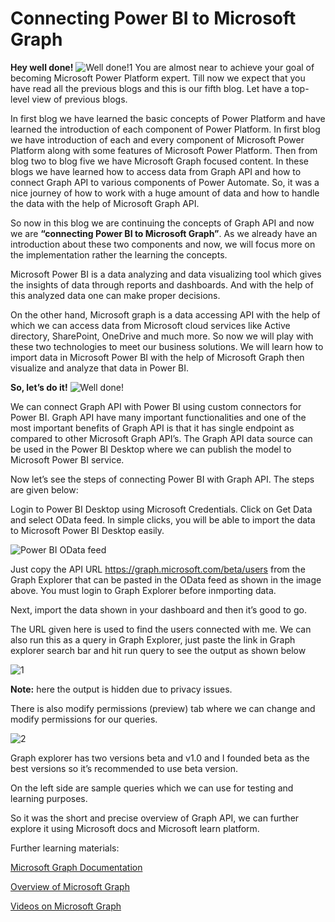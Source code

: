 # Connecting Power BI to Microsoft Graph 
**Hey well done!**
![Well done!1](https://user-images.githubusercontent.com/64436573/173185282-79710678-f10d-44c2-9a5e-bf3248b0c161.png)
 You are almost near to achieve your goal of becoming Microsoft Power Platform expert. Till now we expect that you have read all the previous blogs and this is our fifth blog. Let have a top-level view of previous blogs.
 
In first blog we have learned the basic concepts of Power Platform and have learned the introduction of each component of Power Platform. In first blog we have introduction of each and every component of Microsoft Power Platform along with some features of Microsoft Power Platform. Then from blog two to blog five we have Microsoft Graph focused content. In these blogs we have learned how to access data from Graph API and how to connect Graph API to various components of Power Automate. So, it was a nice journey of how to work with a huge amount of data and how to handle the data with the help of Microsoft Graph API.

So now in this blog we are continuing the concepts of Graph API and now we are **“connecting Power BI to Microsoft Graph”**. As we already have an introduction about these two components and now, we will focus more on the implementation rather the learning the concepts.

Microsoft Power BI is a data analyzing and data visualizing tool which gives the insights of data through reports and dashboards. And with the help of this analyzed data one can make proper decisions.

On the other hand, Microsoft graph is a data accessing API with the help of which we can access data from Microsoft cloud services like Active directory, SharePoint, OneDrive and much more. So now we will play with these two technologies to meet our business solutions. We will learn how to import data in Microsoft Power BI with the help of Microsoft Graph then visualize and analyze that data in Power BI. 

**So, let’s do it!**
![Well done!](https://user-images.githubusercontent.com/64436573/173185740-ac43f443-5016-4d4e-b6b3-d1df81e5f6c5.png)

We can connect Graph API with Power BI using custom connectors for Power BI. Graph API have many important functionalities and one of the most important benefits of Graph API is that it has single endpoint as compared to other Microsoft Graph API’s. The Graph API data source can be used in the Power BI Desktop where we can publish the model to Microsoft Power BI service.

Now let’s see the steps of connecting Power BI with Graph API. The steps are given below:

Login to Power BI Desktop using Microsoft Credentials. Click on Get Data and select OData feed. In simple clicks, you will be able to import the data to Microsoft Power BI Desktop easily. 

![Power BI OData feed](https://user-images.githubusercontent.com/64436573/173185896-8474c764-5fbd-4a0d-a56f-7144cdd9fa06.png)

Just copy the API URL https://graph.microsoft.com/beta/users from the Graph Explorer that can be pasted in the OData feed as shown in the image above. You must login to Graph Explorer before inmporting data.

Next, import the data shown in your dashboard and then it’s good to go.

The URL given here is used to find the users connected with me. We can also run this as a query in Graph Explorer, just paste the link in Graph explorer search bar and hit run query to see the output as shown below

![1](https://user-images.githubusercontent.com/64436573/173186007-02af2e07-52ea-4817-9b24-4fade530b4ce.png)

**Note:** here the output is hidden due to privacy issues.

There is also modify permissions (preview) tab where we can change and modify permissions for our queries.

![2](https://user-images.githubusercontent.com/64436573/173186067-3606bab9-2362-4e5b-90f8-e6f2b9668a08.png)

Graph explorer has two versions beta and v1.0 and I founded beta as the best versions so it’s recommended to use beta version.

On the left side are sample queries which we can use for testing and learning purposes.

So it was the short and precise overview of Graph API, we can further explore it using Microsoft docs and Microsoft learn platform.

Further learning materials:

[Microsoft Graph Documentation](https://docs.microsoft.com/en-us/graph/)

[Overview of Microsoft Graph](https://docs.microsoft.com/en-us/graph/overview)

[Videos on Microsoft Graph](https://developer.microsoft.com/en-us/graph/gallery/?filterBy=Podcasts,Videos)

